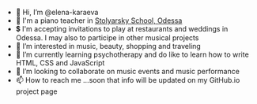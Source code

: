 - 👋 Hi, I’m @elena-karaeva
- 🎹 I'm a piano teacher in [Stolyarsky School, Odessa](https://stolyarsky.od.ua/)
- 💲 I'm accepting invitations to play at restaurants and weddings in Odessa. I may also to participe in other musical projects
- 👀 I’m interested in music, beauty, shopping and traveling
- 🌱 I’m currently learning psychotherapy and do like to learn how to write HTML, CSS and JavaScript
- 💞️ I’m looking to collaborate on music events and music performance
- 📫 How to reach me ...soon that info will be updated on my GitHub.io project page

<!---
elena-karaeva/elena-karaeva is a ✨ special ✨ repository because its `README.md` (this file) appears on your GitHub profile.
You can click the Preview link to take a look at your changes.
--->
